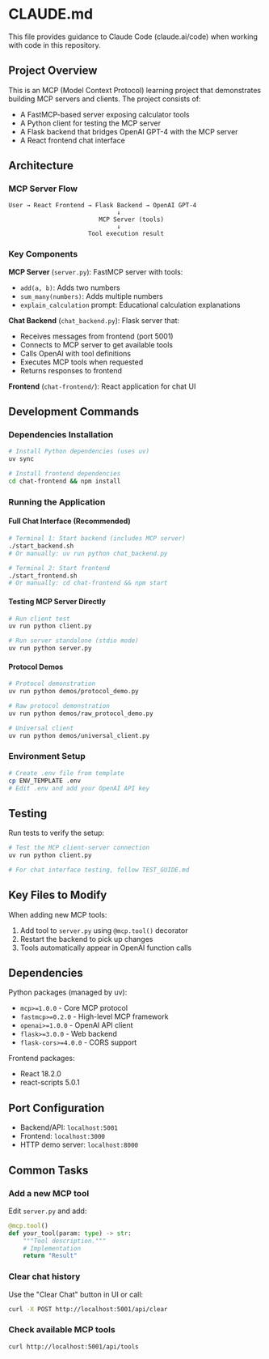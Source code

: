 # CLAUDE.md

This file provides guidance to Claude Code (claude.ai/code) when working with code in this repository.

## Project Overview

This is an MCP (Model Context Protocol) learning project that demonstrates building MCP servers and clients. The project consists of:
- A FastMCP-based server exposing calculator tools
- A Python client for testing the MCP server
- A Flask backend that bridges OpenAI GPT-4 with the MCP server
- A React frontend chat interface

## Architecture

### MCP Server Flow
```
User → React Frontend → Flask Backend → OpenAI GPT-4
                              ↓
                         MCP Server (tools)
                              ↓
                      Tool execution result
```

### Key Components

**MCP Server** (`server.py`): FastMCP server with tools:
- `add(a, b)`: Adds two numbers
- `sum_many(numbers)`: Adds multiple numbers
- `explain_calculation` prompt: Educational calculation explanations

**Chat Backend** (`chat_backend.py`): Flask server that:
- Receives messages from frontend (port 5001)
- Connects to MCP server to get available tools
- Calls OpenAI with tool definitions
- Executes MCP tools when requested
- Returns responses to frontend

**Frontend** (`chat-frontend/`): React application for chat UI

## Development Commands

### Dependencies Installation
```bash
# Install Python dependencies (uses uv)
uv sync

# Install frontend dependencies
cd chat-frontend && npm install
```

### Running the Application

#### Full Chat Interface (Recommended)
```bash
# Terminal 1: Start backend (includes MCP server)
./start_backend.sh
# Or manually: uv run python chat_backend.py

# Terminal 2: Start frontend  
./start_frontend.sh
# Or manually: cd chat-frontend && npm start
```

#### Testing MCP Server Directly
```bash
# Run client test
uv run python client.py

# Run server standalone (stdio mode)
uv run python server.py
```

#### Protocol Demos
```bash
# Protocol demonstration
uv run python demos/protocol_demo.py

# Raw protocol demonstration  
uv run python demos/raw_protocol_demo.py

# Universal client
uv run python demos/universal_client.py
```

### Environment Setup
```bash
# Create .env file from template
cp ENV_TEMPLATE .env
# Edit .env and add your OpenAI API key
```

## Testing

Run tests to verify the setup:
```bash
# Test the MCP client-server connection
uv run python client.py

# For chat interface testing, follow TEST_GUIDE.md
```

## Key Files to Modify

When adding new MCP tools:
1. Add tool to `server.py` using `@mcp.tool()` decorator
2. Restart the backend to pick up changes
3. Tools automatically appear in OpenAI function calls

## Dependencies

Python packages (managed by uv):
- `mcp>=1.0.0` - Core MCP protocol
- `fastmcp>=0.2.0` - High-level MCP framework
- `openai>=1.0.0` - OpenAI API client
- `flask>=3.0.0` - Web backend
- `flask-cors>=4.0.0` - CORS support

Frontend packages:
- React 18.2.0
- react-scripts 5.0.1

## Port Configuration

- Backend/API: `localhost:5001`
- Frontend: `localhost:3000`
- HTTP demo server: `localhost:8000`

## Common Tasks

### Add a new MCP tool
Edit `server.py` and add:
```python
@mcp.tool()
def your_tool(param: type) -> str:
    """Tool description."""
    # Implementation
    return "Result"
```

### Clear chat history
Use the "Clear Chat" button in UI or call:
```bash
curl -X POST http://localhost:5001/api/clear
```

### Check available MCP tools
```bash
curl http://localhost:5001/api/tools
```
